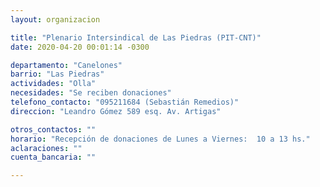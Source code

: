 ```yaml
---
layout: organizacion

title: "Plenario Intersindical de Las Piedras (PIT-CNT)"
date: 2020-04-20 00:01:14 -0300

departamento: "Canelones"
barrio: "Las Piedras"
actividades: "Olla"
necesidades: "Se reciben donaciones"
telefono_contacto: "095211684 (Sebastián Remedios)"
direccion: "Leandro Gómez 589 esq. Av. Artigas"

otros_contactos: ""
horario: "Recepción de donaciones de Lunes a Viernes:  10 a 13 hs."
aclaraciones: ""
cuenta_bancaria: ""

---
```

